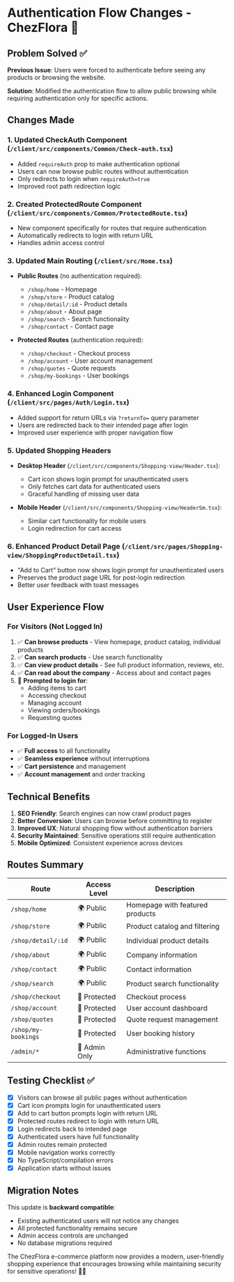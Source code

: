 # Authentication Flow Changes - ChezFlora 🌸

## Problem Solved ✅

**Previous Issue**: Users were forced to authenticate before seeing any products or browsing the website.

**Solution**: Modified the authentication flow to allow public browsing while requiring authentication only for specific actions.

## Changes Made

### 1. **Updated CheckAuth Component** (`/client/src/components/Common/Check-auth.tsx`)
- Added `requireAuth` prop to make authentication optional
- Users can now browse public routes without authentication
- Only redirects to login when `requireAuth=true`
- Improved root path redirection logic

### 2. **Created ProtectedRoute Component** (`/client/src/components/Common/ProtectedRoute.tsx`)
- New component specifically for routes that require authentication
- Automatically redirects to login with return URL
- Handles admin access control

### 3. **Updated Main Routing** (`/client/src/Home.tsx`)
- **Public Routes** (no authentication required):
  - `/shop/home` - Homepage
  - `/shop/store` - Product catalog
  - `/shop/detail/:id` - Product details
  - `/shop/about` - About page
  - `/shop/search` - Search functionality
  - `/shop/contact` - Contact page

- **Protected Routes** (authentication required):
  - `/shop/checkout` - Checkout process
  - `/shop/account` - User account management
  - `/shop/quotes` - Quote requests
  - `/shop/my-bookings` - User bookings

### 4. **Enhanced Login Component** (`/client/src/pages/Auth/Login.tsx`)
- Added support for return URLs via `?returnTo=` query parameter
- Users are redirected back to their intended page after login
- Improved user experience with proper navigation flow

### 5. **Updated Shopping Headers** 
- **Desktop Header** (`/client/src/components/Shopping-view/Header.tsx`):
  - Cart icon shows login prompt for unauthenticated users
  - Only fetches cart data for authenticated users
  - Graceful handling of missing user data

- **Mobile Header** (`/client/src/components/Shopping-view/HeaderSm.tsx`):
  - Similar cart functionality for mobile users
  - Login redirection for cart access

### 6. **Enhanced Product Detail Page** (`/client/src/pages/Shopping-view/ShoppingProductDetail.tsx`)
- "Add to Cart" button now shows login prompt for unauthenticated users
- Preserves the product page URL for post-login redirection
- Better user feedback with toast messages

## User Experience Flow

### For Visitors (Not Logged In)
1. ✅ **Can browse products** - View homepage, product catalog, individual products
2. ✅ **Can search products** - Use search functionality
3. ✅ **Can view product details** - See full product information, reviews, etc.
4. ✅ **Can read about the company** - Access about and contact pages
5. 🔐 **Prompted to login for**:
   - Adding items to cart
   - Accessing checkout
   - Managing account
   - Viewing orders/bookings
   - Requesting quotes

### For Logged-In Users
- ✅ **Full access** to all functionality
- ✅ **Seamless experience** without interruptions
- ✅ **Cart persistence** and management
- ✅ **Account management** and order tracking

## Technical Benefits

1. **SEO Friendly**: Search engines can now crawl product pages
2. **Better Conversion**: Users can browse before committing to register
3. **Improved UX**: Natural shopping flow without authentication barriers
4. **Security Maintained**: Sensitive operations still require authentication
5. **Mobile Optimized**: Consistent experience across devices

## Routes Summary

| Route | Access Level | Description |
|-------|-------------|-------------|
| `/shop/home` | 🌍 Public | Homepage with featured products |
| `/shop/store` | 🌍 Public | Product catalog and filtering |
| `/shop/detail/:id` | 🌍 Public | Individual product details |
| `/shop/about` | 🌍 Public | Company information |
| `/shop/contact` | 🌍 Public | Contact information |
| `/shop/search` | 🌍 Public | Product search functionality |
| `/shop/checkout` | 🔐 Protected | Checkout process |
| `/shop/account` | 🔐 Protected | User account dashboard |
| `/shop/quotes` | 🔐 Protected | Quote request management |
| `/shop/my-bookings` | 🔐 Protected | User booking history |
| `/admin/*` | 👑 Admin Only | Administrative functions |

## Testing Checklist ✅

- [x] Visitors can browse all public pages without authentication
- [x] Cart icon prompts login for unauthenticated users
- [x] Add to cart button prompts login with return URL
- [x] Protected routes redirect to login with return URL
- [x] Login redirects back to intended page
- [x] Authenticated users have full functionality
- [x] Admin routes remain protected
- [x] Mobile navigation works correctly
- [x] No TypeScript/compilation errors
- [x] Application starts without issues

## Migration Notes

This update is **backward compatible**:
- Existing authenticated users will not notice any changes
- All protected functionality remains secure
- Admin access controls are unchanged
- No database migrations required

The ChezFlora e-commerce platform now provides a modern, user-friendly shopping experience that encourages browsing while maintaining security for sensitive operations! 🛒✨